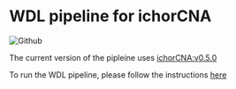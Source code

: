 # WDL pipeline for ichorCNA

![Github](https://github.com/GavinHaLab/ichorCNA_WDL/assets/40443942/5423ed9d-4843-4f8d-8798-700ad9428bb7)

The current version of the pipleine uses [ichorCNA:v0.5.0](https://github.com/GavinHaLab/ichorCNA/releases/tag/v0.5.0)

To run the WDL pipeline, please follow the instructions [here](https://github.com/GavinHaLab/ichorCNA_WDL/tree/main/WDL#readme)
